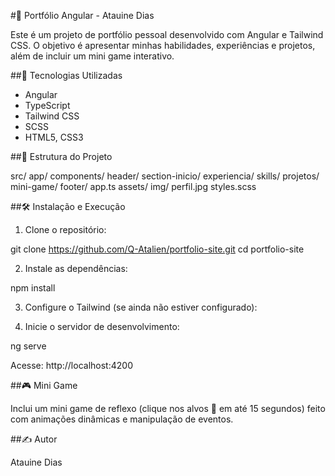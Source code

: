 #💼 Portfólio Angular - Atauine Dias

Este é um projeto de portfólio pessoal desenvolvido com Angular e Tailwind CSS. O objetivo é apresentar minhas habilidades, experiências e projetos, além de incluir um mini game interativo.

##🚀 Tecnologias Utilizadas

- Angular
- TypeScript
- Tailwind CSS
- SCSS
- HTML5, CSS3

##📁 Estrutura do Projeto

src/
  app/
    components/
      header/
      section-inicio/
      experiencia/
      skills/
      projetos/
      mini-game/
      footer/
    app.ts
  assets/
    img/
      perfil.jpg
  styles.scss

##🛠️ Instalação e Execução

1. Clone o repositório:

git clone https://github.com/Q-Atalien/portfolio-site.git
cd portfolio-site

2. Instale as dependências:

npm install

3. Configure o Tailwind (se ainda não estiver configurado):

4. Inicie o servidor de desenvolvimento:

ng serve

Acesse: http://localhost:4200

##🎮 Mini Game

Inclui um mini game de reflexo (clique nos alvos 🎯 em até 15 segundos) feito com animações dinâmicas e manipulação de eventos.

##✍️ Autor

Atauine Dias  
